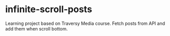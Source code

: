 # infinite-scroll-posts
Learning project based on Traversy Media course. Fetch posts from API and add them when scroll bottom.
